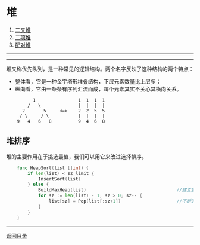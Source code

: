 # 堆
 1. [二叉堆](06-A.md)
 2. [二项堆](06-B.md)
 3. [配对堆](06-C.md)

___
___
堆又称优先队列，是一种常见的逻辑结构。两个名字反映了这种结构的两个特点：

 * 整体看，它是一种金字塔形堆叠结构，下层元素数量比上层多；
 * 纵向看，它由一条条有序列汇流而成，每个元素其实不关心其横向关系。

```
	      1                1  1  1  1
	    /   \              |  |  |  |
	  2       5     <=>    2  2  5  5
	 / \     / \           |  |  |  |
	9   4   6   8          9  4  6  8
```

## 堆排序
堆的主要作用在于挑选最值，我们可以用它来改进选择排序。
```go
	func HeapSort(list []int) {
		if len(list) < sz_limit {
			InsertSort(list)
		} else {
			BuildMaxHeap(list)									//建立最大堆
			for sz := len(list) - 1; sz > 0; sz-- {
				list[sz] = Pop(list[:sz+1])						//不断选出剩余部分中的最大值
			}
		}
	}
```

---
[返回目录](../index.md)
